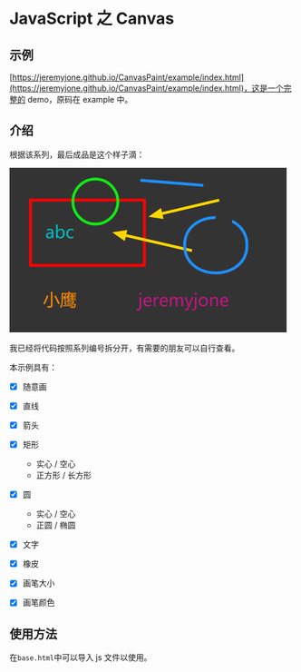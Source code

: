 # JavaScript 之 Canvas

## 示例

[https://jeremyjone.github.io/CanvasPaint/example/index.html](https://jeremyjone.github.io/CanvasPaint/example/index.html)，这是一个完整的 demo，原码在 example 中。

## 介绍

根据该系列，最后成品是这个样子滴：

![./asset/final.png](./asset/final.png)

我已经将代码按照系列编号拆分开，有需要的朋友可以自行查看。

本示例具有：

- [x] 随意画
- [x] 直线
- [x] 箭头
- [x] 矩形

  - 实心 / 空心
  - 正方形 / 长方形

- [x] 圆

  - 实心 / 空心
  - 正圆 / 椭圆

- [x] 文字
- [x] 橡皮

- [x] 画笔大小
- [x] 画笔颜色

## 使用方法

在`base.html`中可以导入 js 文件以使用。
